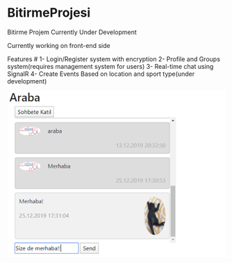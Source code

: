 # BitirmeProjesi
Bitirme Projem
Currently Under Development 

Currently working on front-end side

Features #
1- Login/Register system with encryption
2- Profile and Groups system(requires management system for users)
3- Real-time chat using SignalR
4- Create Events Based on location and sport type(under development)

![SignalR](SignalR.png)
